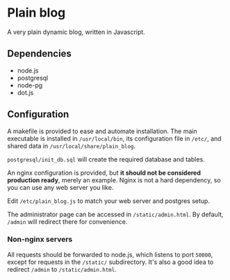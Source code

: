 # Plain blog

A very plain dynamic blog, written in Javascript.

## Dependencies

- node.js
- postgresql
- node-pg
- dot.js

## Configuration

A makefile is provided to ease and automate installation.
The main executable is installed in ```/usr/local/bin```,
its configuration file in ```/etc/```,
and shared data in ```/usr/local/share/plain_blog```.

```postgresql/init_db.sql``` will create the required database and tables.

An nginx configuration is provided,
but **it should not be considered production ready**,
merely an example.
Nginx is not a hard dependency, so you can use any web server you like.

Edit ```/etc/plain_blog.js``` to match your web server and postgres setup.

The administrator page can be accessed in ```/static/admin.html```.
By default, ```/admin``` will redirect there for convenience.

### Non-nginx servers

All requests should be forwarded to node.js, which listens to port ```50000```,
except for requests in the ```/static/``` subdirectory.
It's also a good idea to redirect ```/admin``` to ```/static/admin.html```.
